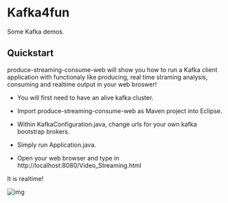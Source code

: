# Kafka4fun

Some Kafka demos.

Quickstart
----------

produce-streaming-consume-web will show you how to run a Kafka client application with functionaly like producing, real time straming analysis, consuming and realtime output in your web broswer!

* You will first need to have an alive kafka cluster.

* Import produce-streaming-consume-web as Maven project into Eclipse.

* Within KafkaConfiguration.java, change urls for your own kafka bootstrap brokers.

* Simply run Application.java.

* Open your web browser and type in http://localhost:8080/Video_Streaming.html

It is realtime!

![img](https://s3-us-west-2.amazonaws.com/kafka-connect-sink/Screen+Shot+2017-09-30+at+5.28.03+AM.png)


